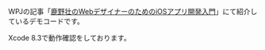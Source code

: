 WPJの記事「[鹿野壮のWebデザイナーのためのiOSアプリ開発入門](https://www.webprofessional.jp/lesson/swift4designers/)」にて紹介しているデモコードです。

Xcode 8.3で動作確認をしております。


